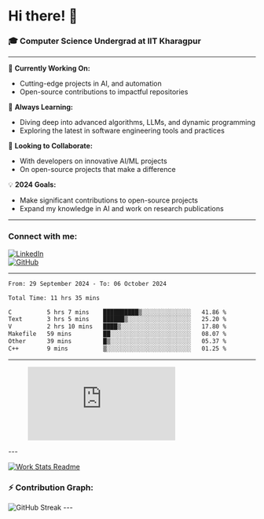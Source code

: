 # Hi there! 👋

### 🎓 Computer Science Undergrad at IIT Kharagpur

---

🔭 **Currently Working On:**  
- Cutting-edge projects in AI, and automation  
- Open-source contributions to impactful repositories

🌱 **Always Learning:**  
- Diving deep into advanced algorithms, LLMs, and dynamic programming  
- Exploring the latest in software engineering tools and practices

👯 **Looking to Collaborate:**  
- With developers on innovative AI/ML projects  
- On open-source projects that make a difference

💡 **2024 Goals:**  
- Make significant contributions to open-source projects  
- Expand my knowledge in AI and work on research publications 

---

### Connect with me:

[![LinkedIn](https://img.shields.io/badge/LinkedIn-0077B5?style=for-the-badge&logo=linkedin&logoColor=white)](https://www.linkedin.com/in/sesidadi)  
[![GitHub](https://img.shields.io/badge/GitHub-181717?style=for-the-badge&logo=github&logoColor=white)](https://github.com/sesiii)

---
<!--START_SECTION:waka-->

```txt
From: 29 September 2024 - To: 06 October 2024

Total Time: 11 hrs 35 mins

C          5 hrs 7 mins    ██████████▒░░░░░░░░░░░░░░   41.86 %
Text       3 hrs 5 mins    ██████▒░░░░░░░░░░░░░░░░░░   25.20 %
V          2 hrs 10 mins   ████▒░░░░░░░░░░░░░░░░░░░░   17.80 %
Makefile   59 mins         ██░░░░░░░░░░░░░░░░░░░░░░░   08.07 %
Other      39 mins         █▒░░░░░░░░░░░░░░░░░░░░░░░   05.37 %
C++        9 mins          ▒░░░░░░░░░░░░░░░░░░░░░░░░   01.25 %
```

<!--END_SECTION:waka-->
---
<figure><embed src="https://wakatime.com/share/@81d5e6c4-c575-43e6-9a9e-85ed25517f53/42cf003a-18dd-42ef-bded-df01146821f2.svg"></embed></figure>
---

[![Work Stats Readme](https://github.com/sesiii/sesiii/actions/workflows/main.yml/badge.svg)](https://github.com/sesiii/sesiii/actions/workflows/main.yml)

### ⚡ Contribution Graph:

<img src="https://streak-stats.demolab.com/?user=sesiii&theme=radical" alt="GitHub Streak" />
---

